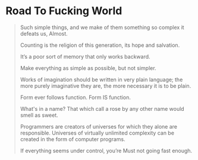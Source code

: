 # Road To Fucking World

> Such simple things, and we make of them something so complex it defeats us, Almost.
>
> Counting is the religion of this generation, its hope and salvation.
>
> It’s a poor sort of memory that only works backward.
>
> Make everything as simple as possible, but not simpler.
>
> Works of imagination should be written in very plain language; the more purely imaginative they are, the more necessary it is to be plain.
>
> Form ever follows function.
> Form IS function.
>
> What's in a name? That which call a rose by any other name would smell as sweet.
>
> Programmers are creators of universes for which they alone are responsible. Universes of virtually unlimited complexity can be created in the form of computer programs.
>
> If everything seems under control, you’re Must not going fast enough.
